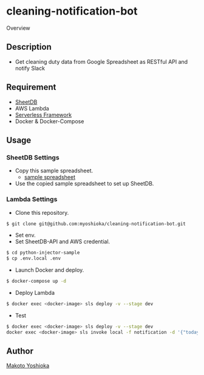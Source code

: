 cleaning-notification-bot
=========

Overview

## Description

- Get cleaning duty data from Google Spreadsheet as RESTful API and notify Slack

## Requirement

- [SheetDB](https://sheetdb.io/)
- AWS Lambda
- [Serverless Framework](https://serverless.com/)
- Docker & Docker-Compose

## Usage

### SheetDB Settings

- Copy this sample spreadsheet.
  - [sample spreadsheet](https://docs.google.com/spreadsheets/d/11FYBwRmZESeMyWizrYBh4JnfCIAO2pqrZ3ixYluENQM/edit?usp=sharing)
- Use the copied sample spreadsheet to set up SheetDB. 

### Lambda Settings

- Clone this repository. 

```bash
$ git clone git@github.com:myoshioka/cleaning-notification-bot.git
```

- Set env.
 - Set SheetDB-API and AWS credential.

```bash
$ cd python-injector-sample
$ cp .env.local .env
```

- Launch Docker and deploy.

```bash
$ docker-compose up -d
```

- Deploy Lambda

```bash
$ docker exec <docker-image> sls deploy -v --stage dev
```

- Test

```bash
$ docker exec <docker-image> sls deploy -v --stage dev
docker exec <docker-image> sls invoke local -f notification -d '{"today":"20190820"}'
```

## Author

[Makoto Yoshioka](https://github.com/myoshioka)
